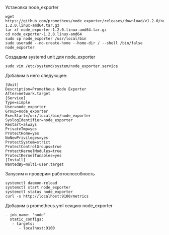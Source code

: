Установка node_exporter

```
wget https://github.com/prometheus/node_exporter/releases/download/v1.2.0/node_exporter-1.2.0.linux-amd64.tar.gz
tar xf node_exporter-1.2.0.linux-amd64.tar.gz
cd node_exporter-1.2.0.linux-amd64
sudo cp node_exporter /usr/local/bin
sudo useradd --no-create-home --home-dir / --shell /bin/false node_exporter
```


Создадим systemd unit для node_exporter
```
sudo vim /etc/systemd/system/node_exporter.service
```

Добавим в него следующее:
```
[Unit]
Description=Prometheus Node Exporter
After=network.target
[Service]
Type=simple
User=node_exporter
Group=node_exporter
ExecStart=/usr/local/bin/node_exporter
SyslogIdentifier=node_exporter
Restart=always
PrivateTmp=yes
ProtectHome=yes
NoNewPrivileges=yes
ProtectSystem=strict
ProtectControlGroups=true
ProtectKernelModules=true
ProtectKernelTunables=yes
[Install]
WantedBy=multi-user.target
```

Запусим и проверим работоспособность

```
systemctl daemon-reload
systemctl start node_exporter
systemctl status node_exporter
curl -s http://localhost:9100/metrics
```

Добавим в prometheus.yml секцию node_exporter

```
- job_name: 'node'
  static_configs:
   - targets:
      - localhost:9100
```